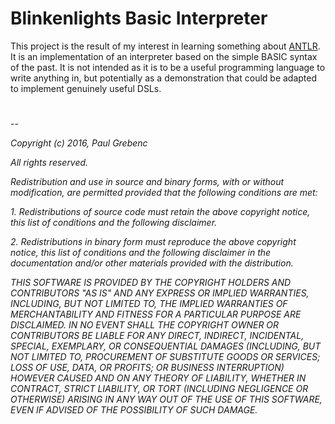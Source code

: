 # Blinkenlights Basic Interpreter

This project is the result of my interest in learning something about [ANTLR](http://www.antlr.org/).  It is an implementation of an interpreter based on the simple BASIC syntax of the past.  It is not intended as it is to be a useful programming language to write anything in, but potentially as a demonstration that could be adapted to implement genuinely useful DSLs.
#
#
#
--

*Copyright (c) 2016, Paul Grebenc*

*All rights reserved.*

*Redistribution and use in source and binary forms, with or without modification, are permitted provided that the following conditions are met:*

*1. Redistributions of source code must retain the above copyright notice, this list of conditions and the following disclaimer.*

*2. Redistributions in binary form must reproduce the above copyright notice, this list of conditions and the following disclaimer in the documentation and/or other materials provided with the distribution.*

*THIS SOFTWARE IS PROVIDED BY THE COPYRIGHT HOLDERS AND CONTRIBUTORS "AS IS" AND ANY EXPRESS OR IMPLIED WARRANTIES, INCLUDING, BUT NOT LIMITED TO, THE IMPLIED WARRANTIES OF MERCHANTABILITY AND FITNESS FOR A PARTICULAR PURPOSE ARE DISCLAIMED. IN NO EVENT SHALL THE COPYRIGHT OWNER OR CONTRIBUTORS BE LIABLE FOR ANY DIRECT, INDIRECT, INCIDENTAL, SPECIAL, EXEMPLARY, OR CONSEQUENTIAL DAMAGES (INCLUDING, BUT NOT LIMITED TO, PROCUREMENT OF SUBSTITUTE GOODS OR SERVICES; LOSS OF USE, DATA, OR PROFITS; OR BUSINESS INTERRUPTION) HOWEVER CAUSED AND ON ANY THEORY OF LIABILITY, WHETHER IN CONTRACT, STRICT LIABILITY, OR TORT (INCLUDING NEGLIGENCE OR OTHERWISE) ARISING IN ANY WAY OUT OF THE USE OF THIS SOFTWARE, EVEN IF ADVISED OF THE POSSIBILITY OF SUCH DAMAGE.*